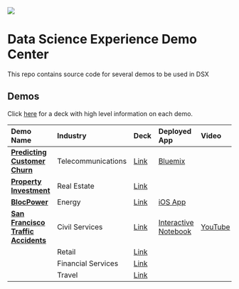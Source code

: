 ![](http://marcellusdrilling.com/wp-content/uploads/2016/10/under-construction.png)

# Data Science Experience Demo Center

This repo contains source code for several demos to be used in DSX

## Demos

Click [here]() for a deck with high level information on each demo.

|Demo Name|Industry|Deck|Deployed App| Video |
|:--------|:-------|:---|:-----------|:------|
|**[Predicting Customer Churn](predictCustomerChurn)** | Telecommunications | [Link]() | [Bluemix]() |
|**[Property Investment](propertyinvestment)**| Real Estate | [Link]() | |
|**[BlocPower]()**| Energy | [Link]() | [iOS App](https://itunes.apple.com/us/app/blocpower-analyze/id1161437091) |
|**[San Francisco Traffic Accidents](trafficAccidents)**| Civil Services | [Link]() | [Interactive Notebook](http://nbviewer.jupyter.org/github/nwngeek212/DSX-DemoCenter/blob/4cabeb0e28f9053398358bd4858290a59c447735/trafficAccidents/notebooks/TrafficAccidentsPixieDust.ipynb) | [YouTube](https://www.youtube.com/watch?v=cYUdXFEmxP4)
|**[]()**| Retail | [Link]() | |
|**[]()**| Financial Services | [Link]() | |
|**[]()**| Travel | [Link]() | |